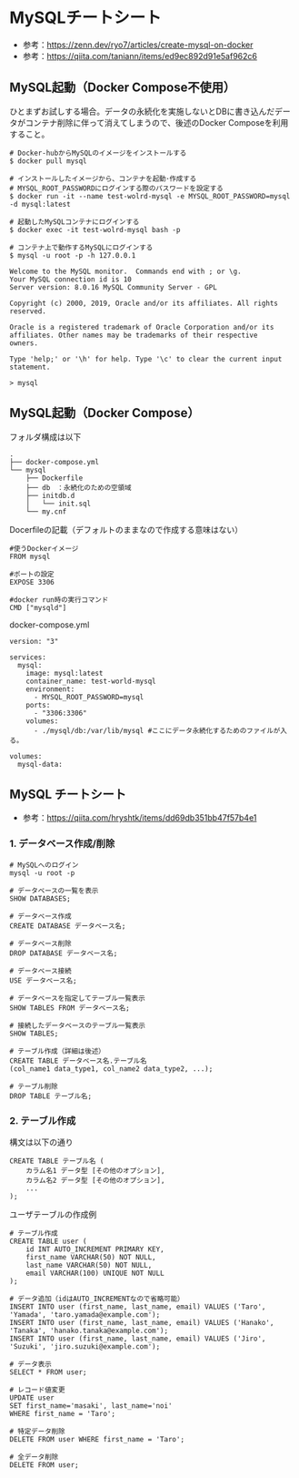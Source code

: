 # MySQLチートシート
- 参考：https://zenn.dev/ryo7/articles/create-mysql-on-docker
- 参考：https://qiita.com/taniann/items/ed9ec892d91e5af962c6



## MySQL起動（Docker Compose不使用）
ひとまずお試しする場合。データの永続化を実施しないとDBに書き込んだデータがコンテナ削除に伴って消えてしまうので、後述のDocker Composeを利用すること。

```
# Docker-hubからMySQLのイメージをインストールする
$ docker pull mysql

# インストールしたイメージから、コンテナを起動･作成する
# MYSQL_ROOT_PASSWORDにログインする際のパスワードを設定する
$ docker run -it --name test-wolrd-mysql -e MYSQL_ROOT_PASSWORD=mysql -d mysql:latest

# 起動したMySQLコンテナにログインする
$ docker exec -it test-wolrd-mysql bash -p

# コンテナ上で動作するMySQLにログインする
$ mysql -u root -p -h 127.0.0.1

Welcome to the MySQL monitor.  Commands end with ; or \g.
Your MySQL connection id is 10
Server version: 8.0.16 MySQL Community Server - GPL

Copyright (c) 2000, 2019, Oracle and/or its affiliates. All rights reserved.

Oracle is a registered trademark of Oracle Corporation and/or its
affiliates. Other names may be trademarks of their respective
owners.

Type 'help;' or '\h' for help. Type '\c' to clear the current input statement.

> mysql
```

## MySQL起動（Docker Compose）
フォルダ構成は以下

```
.
├── docker-compose.yml
└── mysql
    ├── Dockerfile
    ├── db　：永続化のための空領域
    ├── initdb.d
    │   └── init.sql
    └── my.cnf
```

Docerfileの記載（デフォルトのままなので作成する意味はない）
```
#使うDockerイメージ
FROM mysql

#ポートの設定
EXPOSE 3306

#docker run時の実行コマンド
CMD ["mysqld"]
```

docker-compose.yml
```
version: "3"

services:
  mysql:
    image: mysql:latest
    container_name: test-world-mysql
    environment:
      - MYSQL_ROOT_PASSWORD=mysql
    ports:
      - "3306:3306"
    volumes:
      - ./mysql/db:/var/lib/mysql #ここにデータ永続化するためのファイルが入る。

volumes:
  mysql-data:
```



## MySQL チートシート
- 参考：https://qiita.com/hryshtk/items/dd69db351bb47f57b4e1

### 1. データベース作成/削除

```
# MySQLへのログイン
mysql -u root -p

# データベースの一覧を表示
SHOW DATABASES;

# データベース作成
CREATE DATABASE データベース名;

# データベース削除
DROP DATABASE データベース名;

# データベース接続
USE データベース名;

# データベースを指定してテーブル一覧表示
SHOW TABLES FROM データベース名;

# 接続したデータベースのテーブル一覧表示
SHOW TABLES;

# テーブル作成（詳細は後述）
CREATE TABLE データベース名.テーブル名 
(col_name1 data_type1, col_name2 data_type2, ...);

# テーブル削除
DROP TABLE テーブル名;

```

### 2. テーブル作成

構文は以下の通り
```
CREATE TABLE テーブル名 (
    カラム名1 データ型 [その他のオプション],
    カラム名2 データ型 [その他のオプション],
    ...
);
```

ユーザテーブルの作成例

```
# テーブル作成
CREATE TABLE user (
    id INT AUTO_INCREMENT PRIMARY KEY,
    first_name VARCHAR(50) NOT NULL,
    last_name VARCHAR(50) NOT NULL,
    email VARCHAR(100) UNIQUE NOT NULL
);

# データ追加（idはAUTO_INCREMENTなので省略可能）
INSERT INTO user (first_name, last_name, email) VALUES ('Taro', 'Yamada', 'taro.yamada@example.com');
INSERT INTO user (first_name, last_name, email) VALUES ('Hanako', 'Tanaka', 'hanako.tanaka@example.com');
INSERT INTO user (first_name, last_name, email) VALUES ('Jiro', 'Suzuki', 'jiro.suzuki@example.com');

# データ表示
SELECT * FROM user;

# レコード値変更
UPDATE user
SET first_name='masaki', last_name='noi'
WHERE first_name = 'Taro';

# 特定データ削除
DELETE FROM user WHERE first_name = 'Taro';

# 全データ削除
DELETE FROM user;

```

